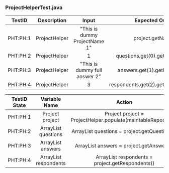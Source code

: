 ### ProjectHelperTest.java

| TestID | Description | Input | Expected Output |
|:---:|:---:|:---:|:---:|
|PHT:PH:1|ProjectHelper|"This is dummy ProjectName 1"|project.getName()|
|PHT:PH:2|ProjectHelper|1|questions.get(0).getQuestionID()|
|PHT:PH:3|ProjectHelper|"This is dummy full answer 2"|answers.get(1).getFullAnswer()|
|PHT:PH:4|ProjectHelper|3|respondents.get(2).getRespondentID()|

| TestID State | Variable Name | Action |
|:---:|:---:|:---:|
|PHT:PH:1|Project project|Project project = ProjectHelper.populate(maintableRepository)|
|PHT:PH:2|ArrayList<Question> questions|ArrayList<Question> questions = project.getQuestions()|
|PHT:PH:3|ArrayList<Answer> answers|ArrayList<Answer> answers = project.getAnswers()|
|PHT:PH:4|ArrayList<Respondent> respondents|ArrayList<Respondent> respondents = project.getRespondents()|
